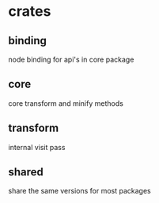 # crates

## binding

node binding for api's in core package

## core

core transform and minify methods

## transform

internal visit pass

## shared

share the same versions for most packages

